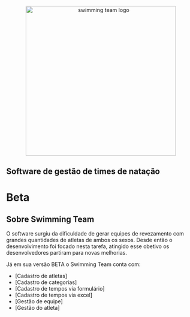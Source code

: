 <p align="center"><a href="https://swimmingteam.top/" target="_blank"><img src="https://swimmingteam.top/logos/swimming.png" width="400" alt="swimming team logo"></a></p>

## Software de gestão de times de natação

# Beta
## Sobre Swimming Team

O software surgiu da dificuldade de gerar equipes de revezamento com grandes quantidades de atletas de ambos os sexos.
Desde então o desenvolvimento foi focado nesta tarefa, atingido esse obetivo os desenvolvedores partiram para novas melhorias.

Já em sua versão BETA o Swimming Team conta com:

- [Cadastro de atletas]
- [Cadastro de categorias]
- [Cadastro de tempos via formulário]
- [Cadastro de tempos via excel]
- [Gestão de equipe]
- [Gestão do atleta]
